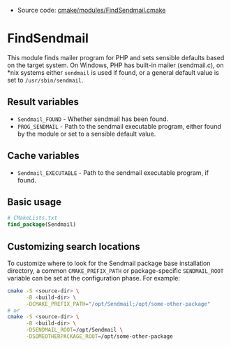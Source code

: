 <!-- This is auto-generated file. -->
* Source code: [cmake/modules/FindSendmail.cmake](https://github.com/petk/php-build-system/blob/master/cmake/cmake/modules/FindSendmail.cmake)

# FindSendmail

This module finds mailer program for PHP and sets sensible defaults based on the
target system. On Windows, PHP has built-in mailer (sendmail.c), on *nix systems
either `sendmail` is used if found, or a general default value is set to
`/usr/sbin/sendmail`.

## Result variables

* `Sendmail_FOUND` - Whether sendmail has been found.
* `PROG_SENDMAIL` - Path to the sendmail executable program, either found by
  the module or set to a sensible default value.

## Cache variables

* `Sendmail_EXECUTABLE` - Path to the sendmail executable program, if found.

## Basic usage

```cmake
# CMakeLists.txt
find_package(Sendmail)
```

## Customizing search locations

To customize where to look for the Sendmail package base
installation directory, a common `CMAKE_PREFIX_PATH` or
package-specific `SENDMAIL_ROOT` variable can be set at
the configuration phase. For example:

```sh
cmake -S <source-dir> \
      -B <build-dir> \
      -DCMAKE_PREFIX_PATH="/opt/Sendmail;/opt/some-other-package"
# or
cmake -S <source-dir> \
      -B <build-dir> \
      -DSENDMAIL_ROOT=/opt/Sendmail \
      -DSOMEOTHERPACKAGE_ROOT=/opt/some-other-package
```
